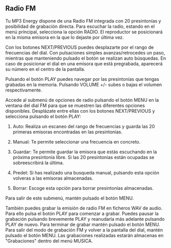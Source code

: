 ## Radio FM

Tu MP3 Energy dispone de una Radio FM integrada con 20 presintonías y posibilidad de grabación directa. Para escuchar la radio, estando en el menú principal, selecciona la opción RADIO. El reproductor se posicionará en la misma emisora en la que lo dejaste por última vez.

Con los botones NEXT/PREVIOUS puedes desplazarte por el rango de frecuencias del dial. Con pulsaciones simples avanzas/retrocedes
un paso, mientras que manteniendo pulsado el botón se realizan auto búsquedas. En caso de posicionar el dial en una emisora que está pregrabada, aparecerá su número en el centro de la pantalla.

Pulsando el botón PLAY puedes navegar por las presintonías que tengas grabadas en la memoria. Pulsando VOLUME +/- subes o bajas el volumen respectivamente.

Accede al submenú de opciones de radio pulsando el botón MENU en la ventana del dial FM para que se muestren las diferentes opciones disponibles. Desplázate entre ellas con los botones NEXT/PREVIOUS y selecciona pulsando el botón PLAY:

1. Auto: Realiza un escaneo del rango de frecuencias y guarda las 20 primeras emisoras encontradas en las presintonías.

2. Manual: Te permite seleccionar una frecuencia en concreto.

3. Guardar: Te permite guardar la emisora que estás escuchando en la próxima presintonía libre. Si las 20 presintonías están ocupadas se sobreescribirá la última.

4. Predet: Si has realizado una busqueda manual, pulsando esta opción volveras a las emisoras almacenadas.

5. Borrar: Escoge esta opción para borrar presintonías almacenadas.

Para salir de este submenú, mantén pulsado el botón MENU.

También puedes grabar la emisión de radio FM en ficheros WAV de audio. Para ello pulsa el botón PLAY para comenzar a grabar. Puedes pausar la grabación pulsando brevemente PLAY y reanudarla más adelante pulsando PLAY de nuevo. Para terminar de grabar mantén pulsado el botón MENU. Para salir del modo de grabación FM y volver a la pantalla del dial, mantén pulsado el botón MENU. Las grabaciones realizadas estarán almacenas en "Grabaciones" dentro del menú MUSICA.

